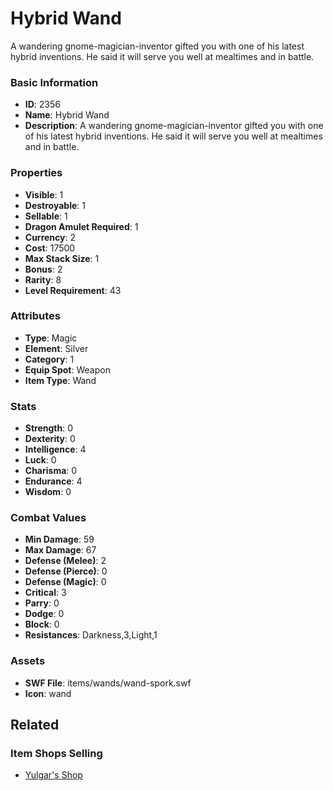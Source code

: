 # Hybrid Wand

A wandering gnome-magician-inventor gifted you with one of his latest hybrid inventions.  He said it will serve you well at mealtimes and in battle.  

### Basic Information

- **ID**: 2356
- **Name**: Hybrid Wand
- **Description**: A wandering gnome-magician-inventor gifted you with one of his latest hybrid inventions.  He said it will serve you well at mealtimes and in battle.  

### Properties

- **Visible**: 1
- **Destroyable**: 1
- **Sellable**: 1
- **Dragon Amulet Required**: 1
- **Currency**: 2
- **Cost**: 17500
- **Max Stack Size**: 1
- **Bonus**: 2
- **Rarity**: 8
- **Level Requirement**: 43

### Attributes

- **Type**: Magic
- **Element**: Silver
- **Category**: 1
- **Equip Spot**: Weapon
- **Item Type**: Wand

### Stats

- **Strength**: 0
- **Dexterity**: 0
- **Intelligence**: 4
- **Luck**: 0
- **Charisma**: 0
- **Endurance**: 4
- **Wisdom**: 0

### Combat Values

- **Min Damage**: 59
- **Max Damage**: 67
- **Defense (Melee)**: 2
- **Defense (Pierce)**: 0
- **Defense (Magic)**: 0
- **Critical**: 3
- **Parry**: 0
- **Dodge**: 0
- **Block**: 0
- **Resistances**: Darkness,3,Light,1

### Assets

- **SWF File**: items/wands/wand-spork.swf
- **Icon**: wand

## Related

### Item Shops Selling

- [Yulgar's Shop](../item-shops/1-yulgar-s-shop.md)

